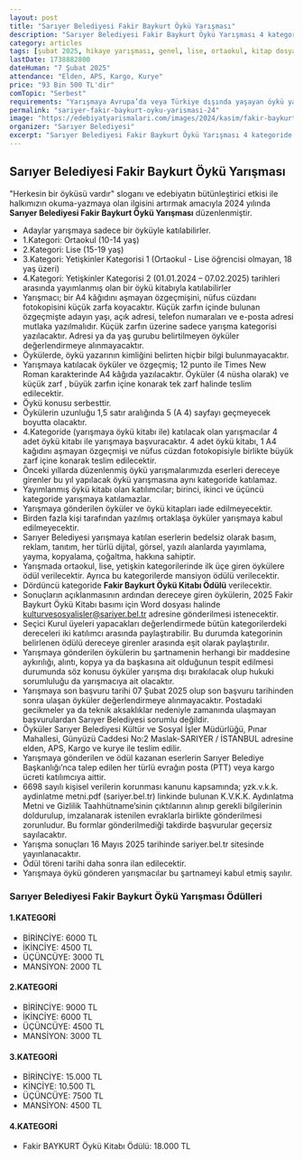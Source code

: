 ```yaml
---
layout: post
title: "Sarıyer Belediyesi Fakir Baykurt Öykü Yarışması"
description: "Sarıyer Belediyesi Fakir Baykurt Öykü Yarışması 4 kategoride toplamda 93 Bin 500 TL'lik ödül dağıtacak."
category: articles
tags: [şubat 2025, hikaye yarışması, genel, lise, ortaokul, kitap dosyası, avrupa, fakir baykurt]
lastDate: 1738882800
dateHuman: "7 Şubat 2025"
attendance: "Elden, APS, Kargo, Kurye"
price: "93 Bin 500 TL'dir"
comTopic: "Serbest"
requirements: "Yarışmaya Avrupa’da veya Türkiye dışında yaşayan öykü yazarları katılabilir"
permalink: "sariyer-fakir-baykurt-oyku-yarismasi-24"
image: "https://edebiyatyarismalari.com/images/2024/kasim/fakir-baykurt-oyku-yarismasi.jpg"
organizer: "Sarıyer Belediyesi"
excerpt: "Sarıyer Belediyesi Fakir Baykurt Öykü Yarışması 4 kategoride toplamda 93 Bin 500 TL'lik ödül dağıtacak."
---
```


## Sarıyer Belediyesi Fakir Baykurt Öykü Yarışması

"Herkesin bir öyküsü vardır" sloganı ve edebiyatın bütünleştirici etkisi ile halkımızın okuma-yazmaya olan ilgisini artırmak amacıyla 2024 yılında **Sarıyer Belediyesi Fakir Baykurt Öykü Yarışması** düzenlenmiştir.

- Adaylar yarışmaya sadece bir öyküyle katılabilirler.
- 1.Kategori: Ortaokul (10-14 yaş) 
- 2.Kategori: Lise (15-19 yaş) 
- 3.Kategori: Yetişkinler Kategorisi 1 (Ortaokul - Lise öğrencisi olmayan, 18 yaş üzeri)
- 4.Kategori: Yetişkinler Kategorisi 2 (01.01.2024 – 07.02.2025) tarihleri arasında yayımlanmış olan bir öykü kitabıyla katılabilirler
- Yarışmacı; bir A4 kâğıdını aşmayan özgeçmişini, nüfus cüzdanı fotokopisini küçük zarfa koyacaktır. Küçük zarfın içinde bulunan özgeçmişte adayın yaşı, açık adresi, telefon numaraları ve e-posta adresi mutlaka yazılmalıdır. Küçük zarfın üzerine sadece yarışma kategorisi yazılacaktır. Adresi ya da yaş gurubu belirtilmeyen öyküler değerlendirmeye alınmayacaktır.
- Öykülerde, öykü yazarının kimliğini belirten hiçbir bilgi bulunmayacaktır.
- Yarışmaya katılacak öyküler ve özgeçmiş; 12 punto ile Times New Roman karakterinde A4 kâğıda yazılacaktır. Öyküler (4 nüsha olarak) ve küçük zarf , büyük zarfın içine konarak tek zarf halinde teslim edilecektir.
- Öykü konusu serbesttir.
- Öykülerin uzunluğu 1,5 satır aralığında 5 (A 4) sayfayı geçmeyecek boyutta olacaktır.
- 4.Kategoride (yarışmaya öykü kitabı ile) katılacak olan yarışmacılar 4 adet öykü kitabı ile yarışmaya başvuracaktır. 4 adet öykü kitabı, 1 A4 kağıdını aşmayan özgeçmişi ve nüfus cüzdan fotokopisiyle birlikte büyük zarf içine konarak teslim edilecektir.
- Önceki yıllarda düzenlenmiş öykü yarışmalarımızda eserleri dereceye girenler bu yıl yapılacak öykü yarışmasına aynı kategoride katılamaz.
- Yayımlanmış öykü kitabı olan katılımcılar; birinci, ikinci ve üçüncü kategoride yarışmaya katılamazlar.
- Yarışmaya gönderilen öyküler ve öykü kitapları iade edilmeyecektir.
- Birden fazla kişi tarafından yazılmış ortaklaşa öyküler yarışmaya kabul edilmeyecektir.
- Sarıyer Belediyesi yarışmaya katılan eserlerin bedelsiz olarak basım, reklam, tanıtım, her türlü dijital, görsel, yazılı alanlarda yayımlama, yayma, kopyalama, çoğaltma, hakkına sahiptir.
- Yarışmada ortaokul, lise, yetişkin kategorilerinde ilk üçe giren öykülere ödül verilecektir. Ayrıca bu kategorilerde mansiyon ödülü verilecektir.
- Dördüncü kategoride **Fakir Baykurt Öykü Kitabı Ödülü** verilecektir.
- Sonuçların açıklanmasının ardından dereceye giren öykülerin, 2025 Fakir Baykurt Öykü Kitabı basımı için Word dosyası halinde kulturvesosyalisler@sariyer.bel.tr adresine gönderilmesi istenecektir.
- Seçici Kurul üyeleri yapacakları değerlendirmede bütün kategorilerdeki dereceleri iki katılımcı arasında paylaştırabilir. Bu durumda kategorinin belirlenen ödülü dereceye girenler arasında eşit olarak paylaştırılır.
- Yarışmaya gönderilen öykülerin bu şartnamenin herhangi bir maddesine aykırılığı, alıntı, kopya ya da başkasına ait olduğunun tespit edilmesi durumunda söz konusu öyküler yarışma dışı bırakılacak olup hukuki sorumluluğu da yarışmacıya ait olacaktır.
- Yarışmaya son başvuru tarihi 07 Şubat 2025 olup son başvuru tarihinden sonra ulaşan öyküler değerlendirmeye alınmayacaktır. Postadaki gecikmeler ya da teknik aksaklıklar nedeniyle zamanında ulaşmayan başvurulardan Sarıyer Belediyesi sorumlu değildir.
- Öyküler Sarıyer Belediyesi Kültür ve Sosyal İşler Müdürlüğü, Pınar Mahallesi, Günyüzü Caddesi No:2 Maslak-SARIYER / İSTANBUL adresine elden, APS, Kargo ve kurye ile teslim edilir.
- Yarışmaya gönderilen ve ödül kazanan eserlerin Sarıyer Belediye Başkanlığı’nca talep edilen her türlü evrağın posta (PTT) veya kargo ücreti katılımcıya aittir.
- 6698 sayılı kişisel verilerin korunması kanunu kapsamında; yzk.v.k.k. aydinlatme metni.pdf (sariyer.bel.tr) linkinde bulunan K.V.K.K. Aydınlatma Metni ve Gizlilik Taahhütname’sinin çıktılarının alınıp gerekli bilgilerinin doldurulup, imzalanarak istenilen evraklarla birlikte gönderilmesi zorunludur. Bu formlar gönderilmediği takdirde başvurular geçersiz sayılacaktır.
- Yarışma sonuçları 16 Mayıs 2025 tarihinde sariyer.bel.tr sitesinde yayınlanacaktır.
- Ödül töreni tarihi daha sonra ilan edilecektir.
- Yarışmaya öykü gönderen yarışmacılar bu şartnameyi kabul etmiş sayılır.

### Sarıyer Belediyesi Fakir Baykurt Öykü Yarışması Ödülleri
 
#### 1.KATEGORİ

- BİRİNCİYE: 6000 TL
- İKİNCİYE: 4500 TL
- ÜÇÜNCÜYE: 3000 TL
- MANSİYON: 2000 TL

#### 2.KATEGORİ

- BİRİNCİYE: 9000 TL
- İKİNCİYE: 6000 TL
- ÜÇÜNCÜYE: 4500 TL
- MANSİYON: 3000 TL

#### 3.KATEGORİ

- BİRİNCİYE: 15.000 TL
- KİNCİYE: 10.500 TL
- ÜÇÜNCÜYE: 7500 TL
- MANSİYON: 4500 TL

#### 4.KATEGORİ

- Fakir BAYKURT Öykü Kitabı Ödülü: 18.000 TL